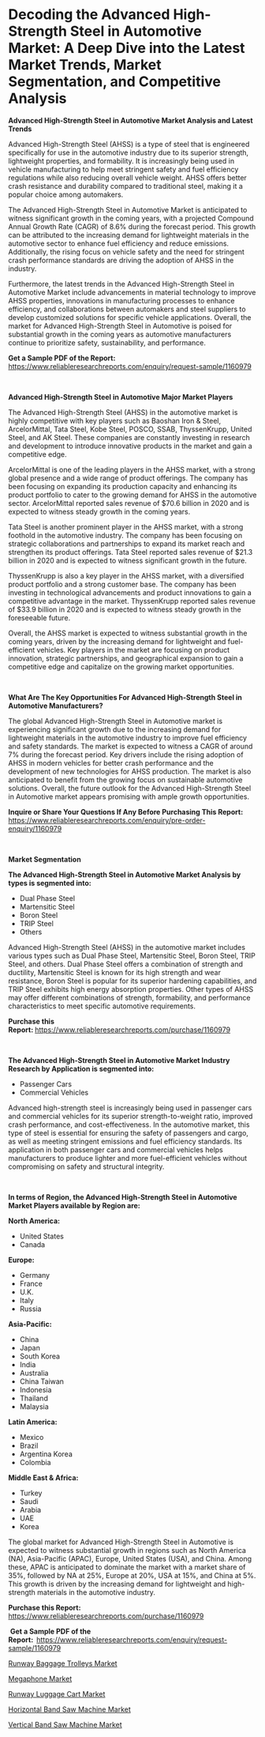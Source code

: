 <p><h1>Decoding the Advanced High-Strength Steel in Automotive Market: A Deep Dive into the Latest Market Trends, Market Segmentation, and Competitive Analysis</h1></p><p><strong>Advanced High-Strength Steel in Automotive Market Analysis and Latest Trends</strong></p>
<p><p>Advanced High-Strength Steel (AHSS) is a type of steel that is engineered specifically for use in the automotive industry due to its superior strength, lightweight properties, and formability. It is increasingly being used in vehicle manufacturing to help meet stringent safety and fuel efficiency regulations while also reducing overall vehicle weight. AHSS offers better crash resistance and durability compared to traditional steel, making it a popular choice among automakers.</p><p>The Advanced High-Strength Steel in Automotive Market is anticipated to witness significant growth in the coming years, with a projected Compound Annual Growth Rate (CAGR) of 8.6% during the forecast period. This growth can be attributed to the increasing demand for lightweight materials in the automotive sector to enhance fuel efficiency and reduce emissions. Additionally, the rising focus on vehicle safety and the need for stringent crash performance standards are driving the adoption of AHSS in the industry.</p><p>Furthermore, the latest trends in the Advanced High-Strength Steel in Automotive Market include advancements in material technology to improve AHSS properties, innovations in manufacturing processes to enhance efficiency, and collaborations between automakers and steel suppliers to develop customized solutions for specific vehicle applications. Overall, the market for Advanced High-Strength Steel in Automotive is poised for substantial growth in the coming years as automotive manufacturers continue to prioritize safety, sustainability, and performance.</p></p>
<p><strong>Get a Sample PDF of the Report:&nbsp;</strong> <a href="https://www.reliableresearchreports.com/enquiry/request-sample/1160979">https://www.reliableresearchreports.com/enquiry/request-sample/1160979</a></p>
<p>&nbsp;</p>
<p><strong>Advanced High-Strength Steel in Automotive Major Market Players</strong></p>
<p><p>The Advanced High-Strength Steel (AHSS) in the automotive market is highly competitive with key players such as Baoshan Iron & Steel, ArcelorMittal, Tata Steel, Kobe Steel, POSCO, SSAB, ThyssenKrupp, United Steel, and AK Steel. These companies are constantly investing in research and development to introduce innovative products in the market and gain a competitive edge.</p><p>ArcelorMittal is one of the leading players in the AHSS market, with a strong global presence and a wide range of product offerings. The company has been focusing on expanding its production capacity and enhancing its product portfolio to cater to the growing demand for AHSS in the automotive sector. ArcelorMittal reported sales revenue of $70.6 billion in 2020 and is expected to witness steady growth in the coming years.</p><p>Tata Steel is another prominent player in the AHSS market, with a strong foothold in the automotive industry. The company has been focusing on strategic collaborations and partnerships to expand its market reach and strengthen its product offerings. Tata Steel reported sales revenue of $21.3 billion in 2020 and is expected to witness significant growth in the future.</p><p>ThyssenKrupp is also a key player in the AHSS market, with a diversified product portfolio and a strong customer base. The company has been investing in technological advancements and product innovations to gain a competitive advantage in the market. ThyssenKrupp reported sales revenue of $33.9 billion in 2020 and is expected to witness steady growth in the foreseeable future.</p><p>Overall, the AHSS market is expected to witness substantial growth in the coming years, driven by the increasing demand for lightweight and fuel-efficient vehicles. Key players in the market are focusing on product innovation, strategic partnerships, and geographical expansion to gain a competitive edge and capitalize on the growing market opportunities.</p></p>
<p>&nbsp;</p>
<p><strong>What Are The Key Opportunities For Advanced High-Strength Steel in Automotive Manufacturers?</strong></p>
<p><p>The global Advanced High-Strength Steel in Automotive market is experiencing significant growth due to the increasing demand for lightweight materials in the automotive industry to improve fuel efficiency and safety standards. The market is expected to witness a CAGR of around 7% during the forecast period. Key drivers include the rising adoption of AHSS in modern vehicles for better crash performance and the development of new technologies for AHSS production. The market is also anticipated to benefit from the growing focus on sustainable automotive solutions. Overall, the future outlook for the Advanced High-Strength Steel in Automotive market appears promising with ample growth opportunities.</p></p>
<p><strong>Inquire or Share Your Questions If Any Before Purchasing This Report:</strong> <a href="https://www.reliableresearchreports.com/enquiry/pre-order-enquiry/1160979">https://www.reliableresearchreports.com/enquiry/pre-order-enquiry/1160979</a></p>
<p>&nbsp;</p>
<p><strong>Market Segmentation</strong></p>
<p><strong>The Advanced High-Strength Steel in Automotive Market Analysis by types is segmented into:</strong></p>
<p><ul><li>Dual Phase Steel</li><li>Martensitic Steel</li><li>Boron Steel</li><li>TRIP Steel</li><li>Others</li></ul></p>
<p><p>Advanced High-Strength Steel (AHSS) in the automotive market includes various types such as Dual Phase Steel, Martensitic Steel, Boron Steel, TRIP Steel, and others. Dual Phase Steel offers a combination of strength and ductility, Martensitic Steel is known for its high strength and wear resistance, Boron Steel is popular for its superior hardening capabilities, and TRIP Steel exhibits high energy absorption properties. Other types of AHSS may offer different combinations of strength, formability, and performance characteristics to meet specific automotive requirements.</p></p>
<p><strong>Purchase this Report:&nbsp;</strong><a href="https://www.reliableresearchreports.com/purchase/1160979">https://www.reliableresearchreports.com/purchase/1160979</a></p>
<p>&nbsp;</p>
<p><strong>The Advanced High-Strength Steel in Automotive Market Industry Research by Application is segmented into:</strong></p>
<p><ul><li>Passenger Cars</li><li>Commercial Vehicles</li></ul></p>
<p><p>Advanced high-strength steel is increasingly being used in passenger cars and commercial vehicles for its superior strength-to-weight ratio, improved crash performance, and cost-effectiveness. In the automotive market, this type of steel is essential for ensuring the safety of passengers and cargo, as well as meeting stringent emissions and fuel efficiency standards. Its application in both passenger cars and commercial vehicles helps manufacturers to produce lighter and more fuel-efficient vehicles without compromising on safety and structural integrity.</p></p>
<p>&nbsp;</p>
<p><strong>In terms of Region, the Advanced High-Strength Steel in Automotive Market Players available by Region are:</strong></p>
<p>
    <p> <strong> North America: </strong>
        <ul>
            <li>United States</li>
            <li>Canada</li>
        </ul>
        </p> 
    <p> <strong> Europe: </strong>
        <ul>
            <li>Germany</li>
            <li>France</li>
            <li>U.K.</li>
            <li>Italy</li>
            <li>Russia</li>
        </ul>
        </p> 
    <p> <strong> Asia-Pacific: </strong>
        <ul>
            <li>China</li>
            <li>Japan</li>
            <li>South Korea</li>
            <li>India</li>
            <li>Australia</li>
            <li>China Taiwan</li>
            <li>Indonesia</li>
            <li>Thailand</li>
            <li>Malaysia</li>
        </ul>
        </p> 
    <p> <strong> Latin America: </strong>
        <ul>
            <li>Mexico</li>
            <li>Brazil</li>
            <li>Argentina Korea</li>
            <li>Colombia</li>
        </ul>
        </p> 
    <p> <strong> Middle East & Africa: </strong>
        <ul>
            <li>Turkey</li>
            <li>Saudi</li>
            <li>Arabia</li>
            <li>UAE</li>
            <li>Korea</li>
        </ul>
    </p>
    </p>
<p><p>The global market for Advanced High-Strength Steel in Automotive is expected to witness substantial growth in regions such as North America (NA), Asia-Pacific (APAC), Europe, United States (USA), and China. Among these, APAC is anticipated to dominate the market with a market share of 35%, followed by NA at 25%, Europe at 20%, USA at 15%, and China at 5%. This growth is driven by the increasing demand for lightweight and high-strength materials in the automotive industry.</p></p>
<p><strong>Purchase this Report: </strong><a href="https://www.reliableresearchreports.com/purchase/1160979">https://www.reliableresearchreports.com/purchase/1160979</a></p>
<p>&nbsp;<strong>Get a Sample PDF of the Report:&nbsp;&nbsp;</strong><a href="https://www.reliableresearchreports.com/enquiry/request-sample/1160979">https://www.reliableresearchreports.com/enquiry/request-sample/1160979</a></p>
<p><strong></strong></p>
<p><p><a href="https://github.com/mancsybtousav/Market-Research-Report-List-1/blob/main/runway-baggage-trolleys-market.md">Runway Baggage Trolleys Market</a></p><p><a href="https://medium.com/@staceyhilll87/megaphone-market-insights-into-market-cagr-market-trends-and-growth-strategies-bf75cf5db54a">Megaphone Market</a></p><p><a href="https://github.com/AKSHATREPORTPRIME/Market-Research-Report-List-3/blob/main/runway-luggage-cart-market.md">Runway Luggage Cart Market</a></p><p><a href="https://medium.com/@staceyhilll87/horizontal-band-saw-machine-market-research-report-its-history-and-forecast-2024-to-2031-03c31bc094a8">Horizontal Band Saw Machine Market</a></p><p><a href="https://medium.com/@staceyhilll87/vertical-band-saw-machine-market-the-key-to-successful-business-strategy-forecast-till-2031-2124d33c4ab1">Vertical Band Saw Machine Market</a></p></p>